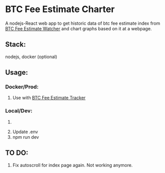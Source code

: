 # BTC Fee Estimate Charter
A nodejs-React web app to get historic data of btc fee estimate index from [BTC Fee Estimate Watcher](../btc-fee-watcher/README.md) and chart graphs based on it at a webpage.  

## Stack:
nodejs, docker (optional)

## Usage:

### Docker/Prod:
  1. Use with [BTC Fee Estimate Tracker](./..)  

### Local/Dev:
  1. ```cp ./example.env .env
  2. Update .env
  3. npm run dev

## TO DO:
1. Fix autoscroll for index page again. Not working anymore.
